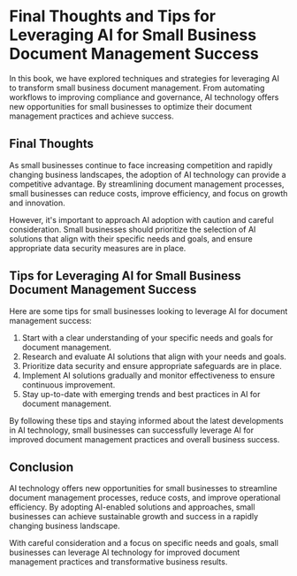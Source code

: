 Final Thoughts and Tips for Leveraging AI for Small Business Document Management Success
===============================================================================================================

In this book, we have explored techniques and strategies for leveraging AI to transform small business document management. From automating workflows to improving compliance and governance, AI technology offers new opportunities for small businesses to optimize their document management practices and achieve success.

Final Thoughts
--------------

As small businesses continue to face increasing competition and rapidly changing business landscapes, the adoption of AI technology can provide a competitive advantage. By streamlining document management processes, small businesses can reduce costs, improve efficiency, and focus on growth and innovation.

However, it's important to approach AI adoption with caution and careful consideration. Small businesses should prioritize the selection of AI solutions that align with their specific needs and goals, and ensure appropriate data security measures are in place.

Tips for Leveraging AI for Small Business Document Management Success
---------------------------------------------------------------------

Here are some tips for small businesses looking to leverage AI for document management success:

1. Start with a clear understanding of your specific needs and goals for document management.
2. Research and evaluate AI solutions that align with your needs and goals.
3. Prioritize data security and ensure appropriate safeguards are in place.
4. Implement AI solutions gradually and monitor effectiveness to ensure continuous improvement.
5. Stay up-to-date with emerging trends and best practices in AI for document management.

By following these tips and staying informed about the latest developments in AI technology, small businesses can successfully leverage AI for improved document management practices and overall business success.

Conclusion
----------

AI technology offers new opportunities for small businesses to streamline document management processes, reduce costs, and improve operational efficiency. By adopting AI-enabled solutions and approaches, small businesses can achieve sustainable growth and success in a rapidly changing business landscape.

With careful consideration and a focus on specific needs and goals, small businesses can leverage AI technology for improved document management practices and transformative business results.
